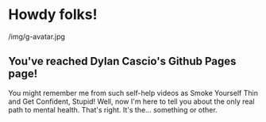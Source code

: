 # Howdy folks!

<img>/img/g-avatar.jpg</img>
## You've reached Dylan Cascio's Github Pages page!

You might remember me from such self-help videos as Smoke Yourself Thin and Get Confident, Stupid!  Well, now I'm here to tell you about the only real path to mental health. That's right. It's the... something or other.


